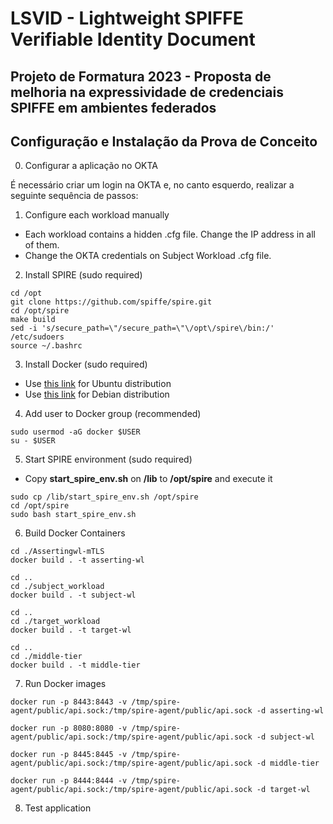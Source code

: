 # LSVID - Lightweight SPIFFE Verifiable Identity Document
## Projeto de Formatura 2023 - Proposta de melhoria na expressividade de credenciais SPIFFE em ambientes federados

## Configuração e Instalação da Prova de Conceito

0. Configurar a aplicação no OKTA
  
É necessário criar um login na OKTA e, no canto esquerdo, realizar a seguinte sequência de passos: 

1. Configure each workload manually
  * Each workload contains a hidden .cfg file. Change the IP address in all of them.
  * Change the OKTA credentials on Subject Workload .cfg file.

2. Install SPIRE (sudo required)
```
cd /opt
git clone https://github.com/spiffe/spire.git
cd /opt/spire
make build
sed -i 's/secure_path=\"/secure_path=\"\/opt\/spire\/bin:/' /etc/sudoers
source ~/.bashrc
```

3. Install Docker (sudo required)
  * Use [this link](https://docs.docker.com/engine/install/ubuntu/) for Ubuntu distribution
  * Use [this link](https://docs.docker.com/engine/install/debian/) for Debian distribution

4. Add user to Docker group (recommended)
```
sudo usermod -aG docker $USER
su - $USER
```
5. Start SPIRE environment (sudo required)

* Copy **start_spire_env.sh** on **/lib** to **/opt/spire** and execute it
```
sudo cp /lib/start_spire_env.sh /opt/spire
cd /opt/spire
sudo bash start_spire_env.sh
```

6. Build Docker Containers
```
cd ./Assertingwl-mTLS
docker build . -t asserting-wl

cd ..
cd ./subject_workload
docker build . -t subject-wl

cd ..
cd ./target_workload
docker build . -t target-wl

cd ..
cd ./middle-tier
docker build . -t middle-tier
```

7. Run Docker images
```
docker run -p 8443:8443 -v /tmp/spire-agent/public/api.sock:/tmp/spire-agent/public/api.sock -d asserting-wl

docker run -p 8080:8080 -v /tmp/spire-agent/public/api.sock:/tmp/spire-agent/public/api.sock -d subject-wl

docker run -p 8445:8445 -v /tmp/spire-agent/public/api.sock:/tmp/spire-agent/public/api.sock -d middle-tier

docker run -p 8444:8444 -v /tmp/spire-agent/public/api.sock:/tmp/spire-agent/public/api.sock -d target-wl
```
8. Test application

